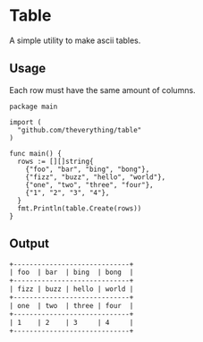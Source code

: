 # Table

A simple utility to make ascii tables.

## Usage

Each row must have the same amount of columns.

```golang
package main

import (
  "github.com/theverything/table"
)

func main() {
  rows := [][]string{
    {"foo", "bar", "bing", "bong"},
    {"fizz", "buzz", "hello", "world"},
    {"one", "two", "three", "four"},
    {"1", "2", "3", "4"},
  }
  fmt.Println(table.Create(rows))
}
```

## Output

```txt
+-----------------------------+
| foo  | bar  | bing  | bong  |
+-----------------------------+
| fizz | buzz | hello | world |
+-----------------------------+
| one  | two  | three | four  |
+-----------------------------+
| 1    | 2    | 3     | 4     |
+-----------------------------+
```